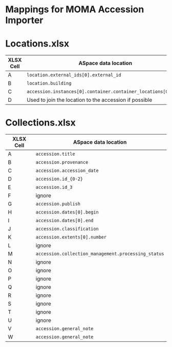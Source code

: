 Mappings for MOMA Accession Importer
===========================

# Locations.xlsx

| XLSX Cell | ASpace data location |
| --------- | ---------------------|
| A | `location.external_ids[0].external_id` |
| B | `location.building` |
| C | `accession.instances[0].container.container_locations[0].note` |
| D | Used to join the location to the accession if possible |


# Collections.xlsx

| XLSX Cell | ASpace data location |
| --------- | ---------------------|
| A | `accession.title` |
| B | `accession.provenance` |
| C | `accession.accession_date` |
| D | `accession.id_{0-2}` |
| E | `accession.id_3` |
| F | ignore |
| G | `accession.publish` |
| H | `accession.dates[0].begin` |
| I | `accession.dates[0].end` |
| J | `accession.classification` |
| K | `accession.extents[0].number` |
| L | ignore |
| M | `accession.collection_management.processing_status` |
| N | ignore |
| O | ignore |
| P | ignore |
| Q | ignore |
| R | ignore |
| S | ignore |
| T | ignore |
| U | ignore |
| V | `accession.general_note` |
| W | `accession.general_note` |

